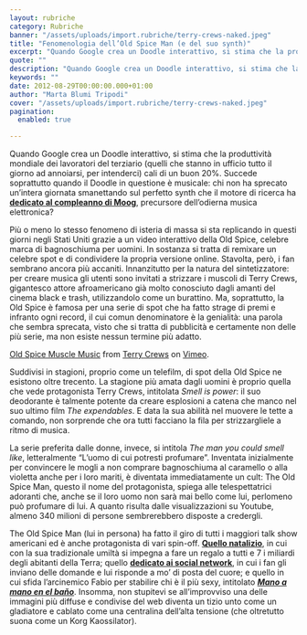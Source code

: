 ```yaml
---
layout: rubriche
category: Rubriche
banner: "/assets/uploads/import.rubriche/terry-crews-naked.jpeg"
title: "Fenomenologia dell’Old Spice Man (e del suo synth)"
excerpt: "Quando Google crea un Doodle interattivo, si stima che la produttività mondiale dei lavoratori del terziario (quelli che stanno in ufficio tutto il giorno ad annoiarsi, per intenderci) cali di un buon 20%. Succede soprattutto quando il Doodle in questione è musicale: chi non ha sprecato un’intera giornata smanettando sul perfetto synth che il motore [&hellip"
quote: ""
description: "Quando Google crea un Doodle interattivo, si stima che la produttività mondiale dei lavoratori del terziario (quelli che stanno in ufficio tutto il giorno ad annoiarsi, per intenderci) cali di un buon 20%. Succede soprattutto quando il Doodle in questione è musicale: chi non ha sprecato un’intera giornata smanettando sul perfetto synth che il motore [&hellip"
keywords: ""
date: 2012-08-29T00:00:00.000+01:00
author: "Marta Blumi Tripodi"
cover: "/assets/uploads/import.rubriche/terry-crews-naked.jpeg"
pagination:
  enabled: true

---
```


Quando Google crea un Doodle interattivo, si stima che la produttività mondiale dei lavoratori del terziario (quelli che stanno in ufficio tutto il giorno ad annoiarsi, per intenderci) cali di un buon 20%. Succede soprattutto quando il Doodle in questione è musicale: chi non ha sprecato un’intera giornata smanettando sul perfetto synth che il motore di ricerca ha [**dedicato al compleanno di Moog**](https://www.google.com/doodles/robert-moogs-78th-birthday "http://www.google.com/doodles/robert-moogs-78th-birthday"), precursore dell’odierna musica elettronica?

Più o meno lo stesso fenomeno di isteria di massa si sta replicando in questi giorni negli Stati Uniti grazie a un video interattivo della Old Spice, celebre marca di bagnoschiuma per uomini. In sostanza si tratta di remixare un celebre spot e di condividere la propria versione online. Stavolta, però, i fan sembrano ancora più accaniti. Innanzitutto per la natura del sintetizzatore: per creare musica gli utenti sono invitati a strizzare i muscoli di Terry Crews, gigantesco attore afroamericano già molto conosciuto dagli amanti del cinema black e trash, utilizzandolo come un burattino. Ma, soprattutto, la Old Spice è famosa per una serie di spot che ha fatto strage di premi e infranto ogni record, il cui comun denominatore è la genialità: una parola che sembra sprecata, visto che si tratta di pubblicità e certamente non delle più serie, ma non esiste nessun termine più adatto.  

[Old Spice Muscle Music](https://vimeo.com/47875656) from [Terry Crews](https://vimeo.com/terrycrews) on [Vimeo](https://vimeo.com).

Suddivisi in stagioni, proprio come un telefilm, di spot della Old Spice ne esistono oltre trecento. La stagione più amata dagli uomini è proprio quella che vede protagonista Terry Crews, intitolata _Smell is power_: il suo deodorante è talmente potente da creare esplosioni a catena che manco nel suo ultimo film _The expendables_. E data la sua abilità nel muovere le tette a comando, non sorprende che ora tutti facciano la fila per strizzargliele a ritmo di musica.  

La serie preferita dalle donne, invece, si intitola _The man you could smell like_, letteralmente “L’uomo di cui potresti profumare”. Inventata inizialmente per convincere le mogli a non comprare bagnoschiuma al caramello o alla violetta anche per i loro mariti, è diventata immediatamente un cult: The Old Spice Man, questo il nome del protagonista, spiega alle telespettatrici adoranti che, anche se il loro uomo non sarà mai bello come lui, perlomeno può profumare di lui. A quanto risulta dalle visualizzazioni su Youtube, almeno 340 milioni di persone sembrerebbero disposte a credergli.  

The Old Spice Man (lui in persona) ha fatto il giro di tutti i maggiori talk show americani ed è anche protagonista di vari spin-off. [**Quello natalizio**](https://www.youtube.com/playlist?list=PL6F8281C4E6897AD4&feature=plcp "http://www.youtube.com/playlist?list=PL6F8281C4E6897AD4&feature=plcp"), in cui con la sua tradizionale umiltà si impegna a fare un regalo a tutti e 7 i miliardi degli abitanti della Terra; quello [**dedicato ai social network**](https://www.youtube.com/playlist?list=PL484F058C3EAF7FA6&feature=plcp "http://www.youtube.com/playlist?list=PL484F058C3EAF7FA6&feature=plcp"), in cui i fan gli inviano delle domande e lui risponde a mo’ di posta del cuore; e quello in cui sfida l’arcinemico Fabio per stabilire chi è il più sexy, intitolato [**_Mano a mano en el baňo_**](https://www.youtube.com/playlist?list=PL65C7BDF782A4DAC7&feature=plcp "http://www.youtube.com/playlist?list=PL65C7BDF782A4DAC7&feature=plcp"). Insomma, non stupitevi se all’improvviso una delle immagini più diffuse e condivise del web diventa un tizio unto come un gladiatore e cablato come una centralina dell’alta tensione (che oltretutto suona come un Korg Kaossilator).